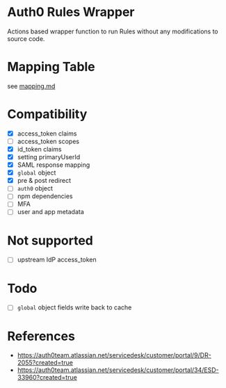 # Auth0 Rules Wrapper

Actions based wrapper function to run Rules without any modifications to source code.

# Mapping Table
see [mapping.md](mapping.md)

# Compatibility
* [x] access_token claims
* [ ] access_token scopes
* [x] id_token claims
* [x] setting primaryUserId
* [x] SAML response mapping
* [x] `global` object
* [x] pre & post redirect 
* [ ] `auth0` object
* [ ] npm dependencies
* [ ] MFA
* [ ] user and app metadata

# Not supported 
* [ ] upstream IdP access_token

# Todo
* [ ] `global` object fields write back to cache

# References
* https://auth0team.atlassian.net/servicedesk/customer/portal/9/DR-2055?created=true
* https://auth0team.atlassian.net/servicedesk/customer/portal/34/ESD-33960?created=true
